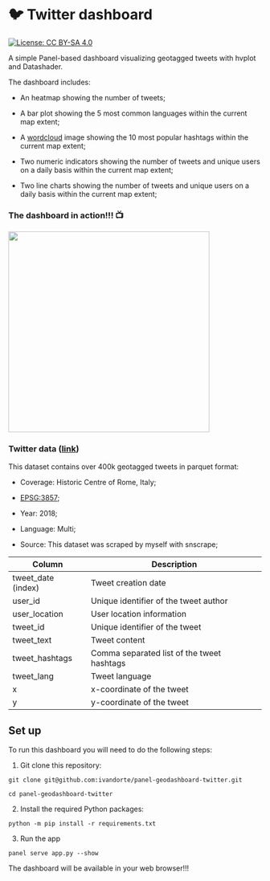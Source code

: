 # :bird: Twitter dashboard

[![License: CC BY-SA 4.0](https://img.shields.io/badge/License-CC%20BY--SA%204.0-lightgrey.svg)](https://creativecommons.org/licenses/by/4.0/)

A simple Panel-based dashboard visualizing geotagged tweets with hvplot and Datashader.

The dashboard includes:

- An heatmap showing the number of tweets;

- A bar plot showing the 5 most common languages within the current map extent;

- A [wordcloud](https://amueller.github.io/word_cloud/) image showing the 10 most popular hashtags within the current map extent;

- Two numeric indicators showing the number of tweets and unique users on a daily basis within the current map extent;

- Two line charts showing the number of tweets and unique users on a daily basis within the current map extent;

### The dashboard in action!!! :tv:

<img src="https://github.com/ivandorte/panel-geodashboard-twitter/blob/main/art/twitter_dashboard.gif" width="400"/>

### Twitter data ([link](https://github.com/ivandorte/panel-geodashboard-twitter/blob/main/data/rome_tweets.parquet))

This dataset contains over 400k geotagged tweets in parquet format:

- Coverage: Historic Centre of Rome, Italy;

- [EPSG:3857](https://epsg.io/3857);

- Year: 2018;

- Language: Multi;

- Source: This dataset was scraped by myself with snscrape; 

| Column | Description |
| ------------- | ------------- |
| tweet_date (index) | Tweet creation date |
| user_id | Unique identifier of the tweet author |
| user_location | User location information |
| tweet_id | Unique identifier of the tweet |
| tweet_text | Tweet content |
| tweet_hashtags | Comma separated list of the tweet hashtags |
| tweet_lang | Tweet language |
| x | x-coordinate of the tweet |
| y | y-coordinate of the tweet |

## Set up
To run this dashboard you will need to do the following steps:

1. Git clone this repository:

`git clone git@github.com:ivandorte/panel-geodashboard-twitter.git`

`cd panel-geodashboard-twitter`

2. Install the required Python packages:

`python -m pip install -r requirements.txt`

3. Run the app

`panel serve app.py --show`

The dashboard will be available in your web browser!!!